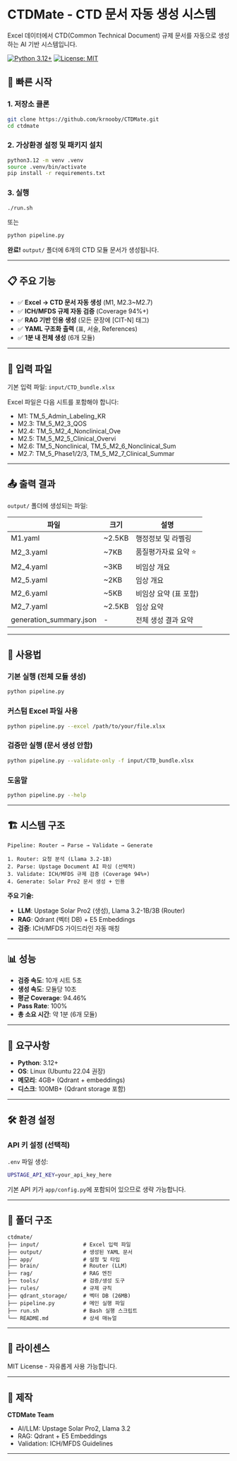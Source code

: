 # CTDMate - CTD 문서 자동 생성 시스템

Excel 데이터에서 CTD(Common Technical Document) 규제 문서를 자동으로 생성하는 AI 기반 시스템입니다.

[![Python 3.12+](https://img.shields.io/badge/python-3.12+-blue.svg)](https://www.python.org/downloads/)
[![License: MIT](https://img.shields.io/badge/License-MIT-yellow.svg)](https://opensource.org/licenses/MIT)

## 🚀 빠른 시작

### 1. 저장소 클론

```bash
git clone https://github.com/krnooby/CTDMate.git
cd ctdmate
```

### 2. 가상환경 설정 및 패키지 설치

```bash
python3.12 -m venv .venv
source .venv/bin/activate
pip install -r requirements.txt
```

### 3. 실행

```bash
./run.sh
```

또는

```bash
python pipeline.py
```

**완료!** `output/` 폴더에 6개의 CTD 모듈 문서가 생성됩니다.

---

## 📋 주요 기능

- ✅ **Excel → CTD 문서 자동 생성** (M1, M2.3~M2.7)
- ✅ **ICH/MFDS 규제 자동 검증** (Coverage 94%+)
- ✅ **RAG 기반 인용 생성** (모든 문장에 [CIT-N] 태그)
- ✅ **YAML 구조화 출력** (표, 서술, References)
- ✅ **1분 내 전체 생성** (6개 모듈)

---

## 📁 입력 파일

기본 입력 파일: `input/CTD_bundle.xlsx`

Excel 파일은 다음 시트를 포함해야 합니다:
- M1: TM_5_Admin_Labeling_KR
- M2.3: TM_5_M2_3_QOS
- M2.4: TM_5_M2_4_Nonclinical_Ove
- M2.5: TM_5_M2_5_Clinical_Overvi
- M2.6: TM_5_Nonclinical, TM_5_M2_6_Nonclinical_Sum
- M2.7: TM_5_Phase1/2/3, TM_5_M2_7_Clinical_Summar

---

## 📤 출력 결과

`output/` 폴더에 생성되는 파일:

| 파일 | 크기 | 설명 |
|------|------|------|
| M1.yaml | ~2.5KB | 행정정보 및 라벨링 |
| M2_3.yaml | ~7KB | 품질평가자료 요약 ⭐ |
| M2_4.yaml | ~3KB | 비임상 개요 |
| M2_5.yaml | ~2KB | 임상 개요 |
| M2_6.yaml | ~5KB | 비임상 요약 (표 포함) |
| M2_7.yaml | ~2.5KB | 임상 요약 |
| generation_summary.json | - | 전체 생성 결과 요약 |

---

## 🎨 사용법

### 기본 실행 (전체 모듈 생성)

```bash
python pipeline.py
```

### 커스텀 Excel 파일 사용

```bash
python pipeline.py --excel /path/to/your/file.xlsx
```

### 검증만 실행 (문서 생성 안함)

```bash
python pipeline.py --validate-only -f input/CTD_bundle.xlsx
```

### 도움말

```bash
python pipeline.py --help
```

---

## 🏗️ 시스템 구조

```
Pipeline: Router → Parse → Validate → Generate

1. Router: 요청 분석 (Llama 3.2-1B)
2. Parse: Upstage Document AI 파싱 (선택적)
3. Validate: ICH/MFDS 규제 검증 (Coverage 94%+)
4. Generate: Solar Pro2 문서 생성 + 인용
```

**주요 기술:**
- **LLM**: Upstage Solar Pro2 (생성), Llama 3.2-1B/3B (Router)
- **RAG**: Qdrant (벡터 DB) + E5 Embeddings
- **검증**: ICH/MFDS 가이드라인 자동 매칭

---

## 📊 성능

- **검증 속도**: 10개 시트 5초
- **생성 속도**: 모듈당 10초
- **평균 Coverage**: 94.46%
- **Pass Rate**: 100%
- **총 소요 시간**: 약 1분 (6개 모듈)

---

## 🔧 요구사항

- **Python**: 3.12+
- **OS**: Linux (Ubuntu 22.04 권장)
- **메모리**: 4GB+ (Qdrant + embeddings)
- **디스크**: 100MB+ (Qdrant storage 포함)

---

## 🛠️ 환경 설정

### API 키 설정 (선택적)

`.env` 파일 생성:

```bash
UPSTAGE_API_KEY=your_api_key_here
```

기본 API 키가 `app/config.py`에 포함되어 있으므로 생략 가능합니다.

---

## 📁 폴더 구조

```
ctdmate/
├── input/              # Excel 입력 파일
├── output/             # 생성된 YAML 문서
├── app/                # 설정 및 타입
├── brain/              # Router (LLM)
├── rag/                # RAG 엔진
├── tools/              # 검증/생성 도구
├── rules/              # 규제 규칙
├── qdrant_storage/     # 벡터 DB (26MB)
├── pipeline.py         # 메인 실행 파일
├── run.sh              # Bash 실행 스크립트
└── README.md           # 상세 매뉴얼
```

---

## 📄 라이센스

MIT License - 자유롭게 사용 가능합니다.

---

## 👥 제작

**CTDMate Team**  
- AI/LLM: Upstage Solar Pro2, Llama 3.2
- RAG: Qdrant + E5 Embeddings
- Validation: ICH/MFDS Guidelines

---
